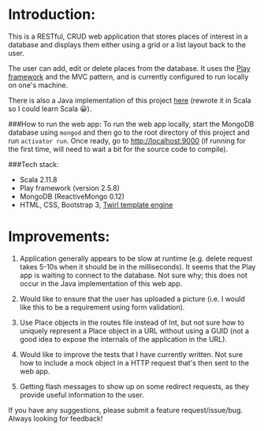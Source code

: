Introduction:
=================================
This is a RESTful, CRUD web application that stores places of interest in a database and displays them either using a grid or a list layout back to the user.

The user can add, edit or delete places from the database. It uses the [Play framework](https://www.playframework.com/) and the MVC pattern, and is currently configured to run locally on one's machine.

There is also a Java implementation of this project [here](https://github.com/muhsinali/picture-gallery) (rewrote it in Scala so I could learn Scala :grinning:).

###How to run the web app:
To run the web app locally, start the MongoDB database using `mongod` and then go to the root directory of this project and run `activator run`. Once ready, go to [http://localhost:9000](http://localhost:9000) (if running for the first time, will need to wait a bit for the source code to compile).

###Tech stack:
- Scala 2.11.8
- Play framework (version 2.5.8)
- MongoDB (ReactiveMongo 0.12)
- HTML, CSS, Bootstrap 3, [Twirl template engine](https://www.playframework.com/documentation/2.5.x/ScalaTemplates)




Improvements:
=================================

1. Application generally appears to be slow at runtime (e.g. delete request takes 5-10s when it should be in the milliseconds). It seems that the Play app is waiting to connect to the database. Not sure why; this does not occur in the Java implementation of this web app.

2. Would like to ensure that the user has uploaded a picture (i.e. I would like this to be a requirement using form validation).

3. Use Place objects in the routes file instead of Int, but not sure how to uniquely represent a Place object in a URL without using a GUID (not a good idea to expose the internals of the application in the URL).

4. Would like to improve the tests that I have currently written. Not sure how to include a mock object in a HTTP request that's then sent to the web app.

5. Getting flash messages to show up on some redirect requests, as they provide useful information to the user.

If you have any suggestions, please submit a feature request/issue/bug. Always looking for feedback! 